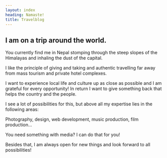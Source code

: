 ```yaml
---
layout: index
heading: Namaste!
title: Travelblog
---
```


## I am on a trip around the world.

You currently find me in Nepal stomping through the steep slopes of the Himalayas and inhaling the dust of the capital.

I like the principle of giving and taking and authentic travelling far away from mass tourism and private hotel complexes.

I want to experience local life and culture up as close as possible and I am grateful for every opportunity! In return I want to give something back that helps the country and the people. 
 
I see a lot of possibilities for this, but above all my expertise lies in the following areas:

Photography, design, web development, music production, film production...

You need something with media? I can do that for you!

Besides that, I am always open for new things and look forward to all possibilities!
<!--stackedit_data:
eyJoaXN0b3J5IjpbNTU5NTY3Mzg0XX0=
-->